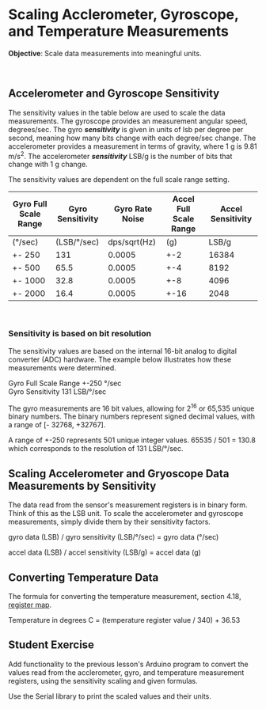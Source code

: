 # Scaling Acclerometer, Gyroscope, and Temperature Measurements

<p><b>Objective</b>: Scale data measurements into meaningful units.</p><br>

## Accelerometer and Gyroscope Sensitivity

<p>The sensitivity values in the table below are used to scale the data measurements.  The gyroscope provides an measurement angular speed, degrees/sec. The gyro <b><i>sensitivity</i></b> is given in units of lsb per degree per second, meaning how many bits change with each degree/sec change. The accelerometer provides a measurement in terms of gravity, where 1 g is 9.81 m/s<sup>2</sup>. The accelerometer <b><i>sensitivity</i></b> LSB/g is the number of bits that change with 1 g change.</p>
<p>The sensitivity values are dependent on the full scale range setting.</p>



| Gyro Full Scale Range | Gyro Sensitivity | Gyro Rate Noise | Accel Full Scale Range | Accel Sensitivity |
| --- | --- | --- | --- | --- |
| (&deg;/sec) | (LSB/&deg;/sec) | dps/sqrt(Hz) | (g) | LSB/g |
| +- 250 | 131 | 0.0005 | +-2 | 16384 |
| +- 500 | 65.5 | 0.0005 | +-4 | 8192 |
| +- 1000 | 32.8 | 0.0005 | +-8 | 4096 |
| +- 2000 | 16.4 | 0.0005 | +-16 | 2048 |

<br>

### Sensitivity is based on bit resolution

<p>The sensitivity values are based on the internal 16-bit analog to digital converter (ADC) hardware. The example below illustrates how these measurements were determined.<br>

Gyro Full Scale Range +-250 &deg;/sec <br>
Gyro Sensitivity 131 LSB/&deg;/sec <br>

The gyro measurements are 16 bit values, allowing for 2<sup>16</sup> or 65,535 unique binary numbers. The binary numbers represent signed decimal values, with a range of [- 32768, +32767]. <br>

A range of +-250 represents 501 unique integer values. 65535 / 501 = 130.8 which corresponds to the resolution of 131 LSB/&deg;/sec.</p>


## Scaling Accelerometer and Gryoscope Data Measurements by Sensitivity

The data read from the sensor's measurement registers is in binary form. Think of this as the LSB unit. To scale the accelerometer and gyroscope measurements, simply divide them by their sensitivity factors.

gyro data (LSB) / gyro sensitivity (LSB/&deg;/sec) = gyro data (&deg;/sec)

accel data (LSB) / accel sensitivity (LSB/g) = accel data (g)


## Converting Temperature Data

The formula for converting the temperature measurement, section 4.18, [register map](../datasheet/MPU-6000-Register-Map.pdf).

Temperature in degrees C = (temperature register value / 340) + 36.53


## Student Exercise

Add functionality to the previous lesson's Arduino program to convert the values read from the acclerometer, gyro, and temperature measurement registers, using the sensitivity scaling and given formulas.

Use the Serial library to print the scaled values and their units.